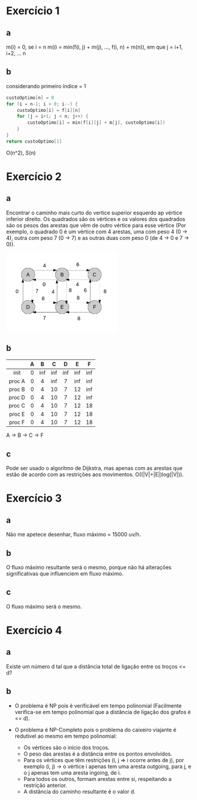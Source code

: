 
# Exercício 1

## a

m(i) = 0, se i = n
m(i) = min(f(i, j) + m(j), ..., f(i, n) + m(n)), em que j = i+1, i+2, ... n

## b
considerando primeiro índice = 1

```c++
custoOptimo[n] = 0
for (i = n-1; i > 0; i--) {
    custoOptimo[i] = f[i][n]
    for (j = i+1; j < n; j++) {
        custoOptimo[i] = min(f[i][j] + m[j], custoOptimo[i])
    }
}
return custoOptimo[1]
```

O(n^2), S(n)

# Exercício 2

## a

Encontrar o caminho mais curto do vertice superior esquerdo ap vértice inferior direito. Os quadrados são os vértices e os valores dos quadrados são os pesos das arestas que vêm de outro vértice para esse vértice (Por exemplo, o quadrado 0 é um vértice com 4 arestas, uma com peso 4 (0 -> 4), outra com peso 7 (0 -> 7) e as outras duas com peso 0 (de 4 -> 0 e 7 -> 0)).

<img src="2a.png" width="300"/>

## b

|        | A |  B  |  C  |  D  |  E  |  F  |
|:------:|:-:|:---:|:---:|:---:|:---:|:---:|
|  init  | 0 | inf | inf | inf | inf | inf |
| proc A | 0 |  4  | inf |  7  | inf | inf |
| proc B | 0 |  4  |  10 |  7  |  12 | inf |
| proc D | 0 |  4  |  10 |  7  |  12 | inf |
| proc C | 0 |  4  |  10 |  7  |  12 |  18 |
| proc E | 0 |  4  |  10 |  7  |  12 |  18 |
| proc F | 0 |  4  |  10 |  7  |  12 |  18 |

A -> B -> C -> F

## c

Pode ser usado o algoritmo de Dijkstra, mas apenas com as arestas que estão de acordo com as restrições aos movimentos. O((|V|+|E|)log(|V|)).


# Exercício 3

## a

Não me apetece desenhar, fluxo máximo = 15000 uv/h.

## b

O fluxo máximo resultante será o mesmo, porque não há alterações significativas que influenciem em fluxo máximo.

## c

O fluxo máximo será o mesmo.


# Exercício 4

## a

Existe um número d tal que a distância total de ligação entre os troços <= d?

## b

- O problema é NP pois é verificável em tempo polinomial (Facilmente verifica-se em tempo polinomial que a distância de ligação dos grafos é <= d).

- O problema é NP-Completo pois o problema do caixeiro viajante é redutivel ao mesmo em tempo polinomial:
    - Os vértices são o início dos troços.
    - O peso das arestas é a distância entre os pontos envolvidos. 
    - Para os vértices que têm restrições (i, j => i ocorre antes de j), por exemplo (i, j) -> o vértice i apenas tem uma aresta outgoing, para j, e o j apenas tem uma aresta ingoing, de i.
    - Para todos os outros, formam arestas entre si, respeitando a restrição anterior.
    - A distância do caminho resultante é o valor d.


